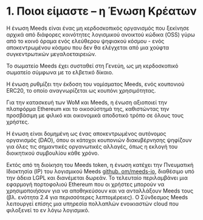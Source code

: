 
# 1. Ποιοι είμαστε – η Ένωση Κρέατων

Η ένωση Meeds είναι ένας μη κερδοσκοπικός οργανισμός που ξεκίνησε αρχικά από διάφορες κοινότητες λογισμικού ανοικτού κώδικα (OSS) γύρω από το κοινό όραμα ενός ελεύθερου ψηφιακού κόσμου - ενός αποκεντρωμένου κόσμου που δεν θα ελέγχεται από μια χούφτα συγκεντρωτικών μεγαλοεταιρειών.

Το σωματείο Meeds έχει συσταθεί στη Γενεύη, ως μη κερδοσκοπικό σωματείο σύμφωνα με το ελβετικό δίκαιο.

Η ένωση ρυθμίζει την έκδοση του νομίσματος Meeds, ενός κουπονιού ERC20, το οποίο αναγνωρίζεται ως κουπόνι χρησιμότητας.

Για την κατασκευή των WoM και Meeds, η ένωση αξιοποιεί την πλατφόρμα Ethereum και το οικοσύστημά της, καθιστώντας την προσβάσιμη με φιλικό και οικονομικά αποδοτικό τρόπο σε όλους τους χρήστες.

Η ένωση είναι δομημένη ως ένας αποκεντρωμένος αυτόνομος οργανισμός (DAO), όπου οι κάτοχοι κουπονιών διακυβέρνησης ψηφίζουν για όλες τις σημαντικές οργανωτικές αλλαγές, όπως η εκλογή του διοικητικού συμβουλίου κάθε χρόνο.

Εκτός από τη διοίκηση του Meeds token, η ένωση κατέχει την Πνευματική Ιδιοκτησία (IP) του λογισμικού Meeds [github. om/meeds-io](https://github.com/meeds-io), διαθέσιμο υπό την άδεια LGPL και διανέμεται δωρεάν. Το τελευταίο περιλαμβάνει μια εφαρμογή πορτοφολιού Ethereum που οι χρήστες μπορούν να χρησιμοποιήσουν για να αποθηκεύσουν και να ανταλλάξουν Meeds τους (βλ. ενότητα 2.4 για περισσότερες λεπτομέρειες). Ο Σύνδεσμος Meeds λειτουργεί επίσης μια υπηρεσία πολλαπλών ενοικιαστών cloud που φιλοξενεί το εν λόγω λογισμικό.
